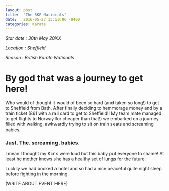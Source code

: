 ```yaml
---
layout: post
title:  "The BKF Nationals"
date:   2016-05-27 13:50:06 -0400
categories: Karate
---
```

_Star date : 30th May 20XX_

_Location : Sheffield_

_Reason : British Karate Nationals_

# By god that was a journey to get here!

 Who would of thought it would of been so hard (and taken so long!) to get to Sheffield from Bath. After finally deciding to hemmorage money and by a train ticket (£61 with a rail card to get to Sheffield!! My team mate managed to get flights to Norway for cheaper than that!) we embarked on a journey filled with walking, awkwardly trying to sit on train seats and screaming babies. 

### Just. The. screaming. babies.

I mean I thought my Kia's were loud but this baby put everyone to shame! At least he mother knows she has a healthy set of lungs for the future.

Luckily we had booked a hotel and so had a nice peaceful quite night sleep before fighting in the morning.

(WRITE ABOUT EVENT HERE)